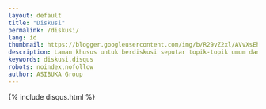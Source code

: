 ```yaml
---
layout: default
title: "Diskusi"
permalink: /diskusi/
lang: id
thumbnail: https://blogger.googleusercontent.com/img/b/R29vZ2xl/AVvXsEhpQQe96jI9dkzN81SsrYbJ8IR0dOvN0eiItucN_ppF-WjQ3tzL3q18pMprWs5dbPXbkmUKF7dPBWaFLMQne16BBURYsIZQ2xYbNw1-tV6kW9UnOkvZuI_a_9MBJF9lekshsUSAlEEY7XyOsuLv7nNNhvUpzd9bajaVNklcezkSewK0wpf4xZ6FIWHwmzI/s0-rw/diskusi.jpeg
description: Laman khusus untuk berdiskusi seputar topik-topik umum dan bebas.
keywords: diskusi,disqus
robots: noindex,nofollow
author: ASIBUKA Group
---
```

{% include disqus.html %}
